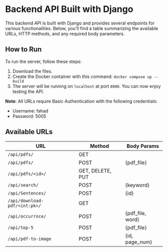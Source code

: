 # Backend API Built with Django

This backend API is built with Django and provides several endpoints for various functionalities. Below, you'll find a table summarizing the available URLs, HTTP methods, and any required body parameters.

## How to Run

To run the server, follow these steps:

1. Download the files.
2. Create the Docker container with this command: `docker compose up --build`
3. The server will be running on `localhost` at port `8000`. You can now enjoy testing the API.

**Note**: All URLs require Basic Authentication with the following credentials:
- Username: fahad
- Password: 5005

## Available URLs

| URL                          | Method           | Body Params     |
|------------------------------|------------------|-----------------|
| `/api/pdfs/`                 | GET              |                 |
| `/api/pdfs/`                 | POST             | {pdf_file}      |
| `/api/pdfs/<id>/`            | GET, DELETE, PUT |                 |
| `/api/search/`               | POST             | {keyword}       |
| `/api/Sentences/`            | POST             | {id}            |
| `/api/download-pdf/<int:pk>/`| GET              |                 |
| `/api/occurrnce/`            | POST             | {pdf_file, word}|
| `/api/top-5`                 | POST             | {pdf_file}      |
| `/api/pdf-to-image`          | POST             | {id, page_num}  |
